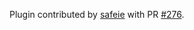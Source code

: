 Plugin contributed by [safeie](https://github.com/safeie) with PR [#276](https://github.com/firehol/netdata/pull/276).

